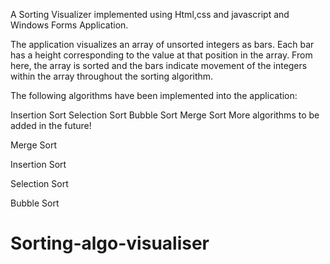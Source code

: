 A Sorting Visualizer implemented using Html,css and javascript and Windows Forms Application.

The application visualizes an array of unsorted integers as bars. Each bar has a height corresponding to the value at that position in the array. From here, the array is sorted and the bars indicate movement of the integers within the array throughout the sorting algorithm.

The following algorithms have been implemented into the application:

Insertion Sort
Selection Sort
Bubble Sort
Merge Sort
More algorithms to be added in the future!

Merge Sort


Insertion Sort


Selection Sort


Bubble Sort


# Sorting-algo-visualiser
